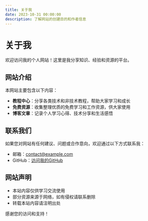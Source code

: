 ```yaml
---
title: 关于我
date: 2023-10-31 00:00:00
description: 了解网站的创建目的和作者信息
---
```


# 关于我

欢迎访问我的个人网站！这里是我分享知识、经验和资源的平台。

## 网站介绍

本网站主要包含以下内容：

- **教程中心**：分享各类技术和非技术教程，帮助大家学习和成长
- **免费资源**：收集整理优质的免费学习和工作资源，供大家使用
- **博客文章**：记录个人学习心得、技术分享和生活感悟

## 联系我们

如果您对网站有任何建议、问题或合作意向，欢迎通过以下方式联系我：

- 邮箱：[contact@example.com](mailto:contact@example.com)
- GitHub：[访问我的GitHub](https://github.com)

## 网站声明

- 本站内容仅供学习交流使用
- 部分资源来源于网络，如有侵权请联系删除
- 转载本站内容请注明出处

感谢您的访问和支持！